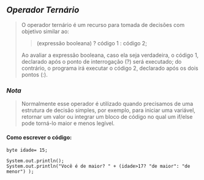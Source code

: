 ## _Operador Ternário_ 

> O operador ternário é um recurso para tomada de decisões com objetivo similar ao:
>
>> (expressão booleana) ? código 1 : código 2;
>
>Ao avaliar a expressão booleana, caso ela seja verdadeira, o código 1, declarado após o ponto de interrogação (?) será executado; do contrário, o programa irá executar o código 2, declarado após os dois pontos (:).
>

### _Nota_
> Normalmente esse operador é utilizado quando precisamos de uma estrutura de decisão simples, por exemplo, para iniciar uma variável, retornar um valor ou integrar um bloco de código no qual um if/else pode torná-lo maior e menos legível.

#### Como escrever o código:

```
byte idade= 15;
		
System.out.println();
System.out.println("Você é de maior? " + (idade>17? "de maior": "de menor") );
```
